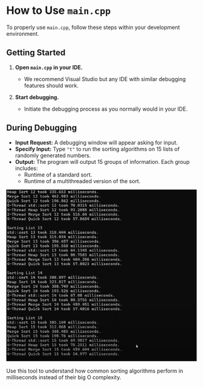 # How to Use `main.cpp` 

To properly use `main.cpp`, follow these steps within your development environment. 
## Getting Started

1. **Open `main.cpp` in your IDE.** 
   - We recommend Visual Studio but any IDE with similar debugging features should work.

2. **Start debugging.**
   - Initiate the debugging process as you normally would in your IDE.

## During Debugging

- **Input Request:** A debugging window will appear asking for input.
- **Specify Input:** Type `"t"` to run the sorting algorithms on 15 lists of randomly generated numbers.
- **Output:** The program will output 15 groups of information. Each group includes:
  - Runtime of a standard sort.
  - Runtime of a multithreaded version of the sort.

 ![Sorting Algorithm Runtime Simulator](resources/images/runtimesimulator.png)

 Use this tool to understand how common sorting algorithms perform in milliseconds instead of their big O complexity.

